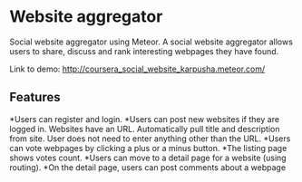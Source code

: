 # Website aggregator

Social website aggregator using Meteor. A social website aggregator allows users to share, discuss and rank interesting webpages they have found. 

Link to demo: http://coursera_social_website_karpusha.meteor.com/

## Features
*Users can register and login.
*Users can post new websites if they are logged in. Websites have an URL. Automatically pull title and description from site. User does not need to enter anything other than the URL.
*Users can vote webpages by clicking a plus or a minus button.
*The listing page shows votes count.
*Users can move to a detail page for a website (using routing). 
*On the detail page, users can post comments about a webpage
